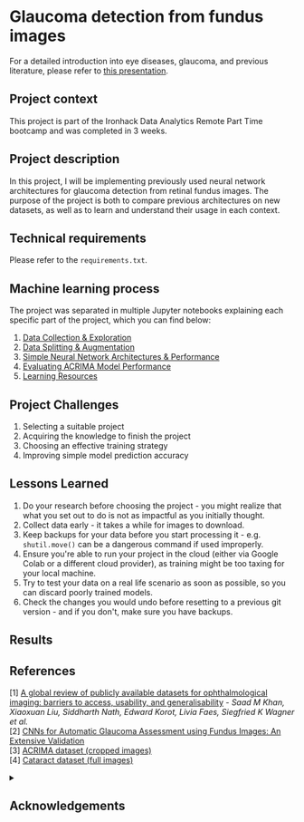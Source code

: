 # Glaucoma detection from fundus images
For a detailed introduction into eye diseases, glaucoma, and previous literature, please refer to [this presentation](link-to-presentation-on-GitHub).

## Project context
This project is part of the Ironhack Data Analytics Remote Part Time bootcamp and was completed in 3 weeks.

## Project description
In this project, I will be implementing previously used neural network architectures for glaucoma detection from retinal fundus images. The purpose of the project is both to compare previous architectures on new datasets, as well as to learn and understand their usage in each context.

## Technical requirements
Please refer to the `requirements.txt`.

## Machine learning process
The project was separated in multiple Jupyter notebooks explaining each specific part of the project, which you can find below:

1. [Data Collection & Exploration](https://github.com/sabinagio/do-you-see-what-AI-see/blob/master/1-data-collection-and-exploration.ipynb)
2. [Data Splitting & Augmentation](https://github.com/sabinagio/do-you-see-what-AI-see/blob/master/2-data-splitting-and-augmentation.ipynb)
3. [Simple Neural Network Architectures & Performance](https://github.com/sabinagio/do-you-see-what-AI-see/blob/master/3-simple-CNN-model-acrima-training.ipynb)
4. [Evaluating ACRIMA Model Performance](https://github.com/sabinagio/do-you-see-what-AI-see/blob/master/4-acrima-models-evaluation.ipynb)
5. [Learning Resources](https://github.com/sabinagio/do-you-see-what-AI-see/blob/master/learning-resources.md)

## Project Challenges 
1. Selecting a suitable project
2. Acquiring the knowledge to finish the project
3. Choosing an effective training strategy 
4. Improving simple model prediction accuracy

## Lessons Learned
1. Do your research before choosing the project - you might realize that what you set out to do is not as impactful as you initially thought.
2. Collect data early - it takes a while for images to download.
3. Keep backups for your data before you start processing it - e.g. `shutil.move()` can be a dangerous command if used improperly.
4. Ensure you're able to run your project in the cloud (either via Google Colab or a different cloud provider), as training might be too taxing for your local machine.
5. Try to test your data on a real life scenario as soon as possible, so you can discard poorly trained models.
6. Check the changes you would undo before resetting to a previous git version - and if you don't, make sure you have backups.
 
## Results

## References
[1] [A global review of publicly available datasets for ophthalmological imaging: barriers to access, usability, and generalisability](https://www.thelancet.com/journals/landig/article/PIIS2589-7500(20)30240-5/fulltext) - *Saad M Khan, Xiaoxuan Liu, Siddharth Nath, Edward Korot, Livia Faes, Siegfried K Wagner et al.*  
[2] [CNNs for Automatic Glaucoma Assessment using Fundus Images: An Extensive Validation](https://biomedical-engineering-online.biomedcentral.com/articles/10.1186/s12938-019-0649-y#Sec3)  
[3] [ACRIMA dataset (cropped images)](https://figshare.com/s/c2d31f850af14c5b5232)  
[4] [Cataract dataset (full images)](https://www.kaggle.com/datasets/jr2ngb/cataractdataset)

<details>
<summary><h2>Acknowledgements</h2></summary>

Thank you Xisca & Arek for the support, inspiration, and encouragement throughout the bootcamp and especially during the final project :star:
</details>